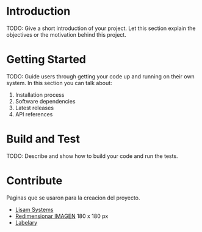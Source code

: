 # Introduction 
TODO: Give a short introduction of your project. Let this section explain the objectives or the motivation behind this project. 

# Getting Started
TODO: Guide users through getting your code up and running on their own system. In this section you can talk about:
1.	Installation process
2.	Software dependencies
3.	Latest releases
4.	API references

# Build and Test
TODO: Describe and show how to build your code and run the tests. 

# Contribute
Paginas que se usaron para la creacion del proyecto.

- [Lisam Systems](https://ar.lisam.com/es-ar/cumplimiento/pictogramas/)
- [Redimensionar IMAGEN](https://www.iloveimg.com/es/redimensionar-imagen#resize-options,pixels) 180 x 180 px
- [Labelary](https://labelary.com/viewer.html)
